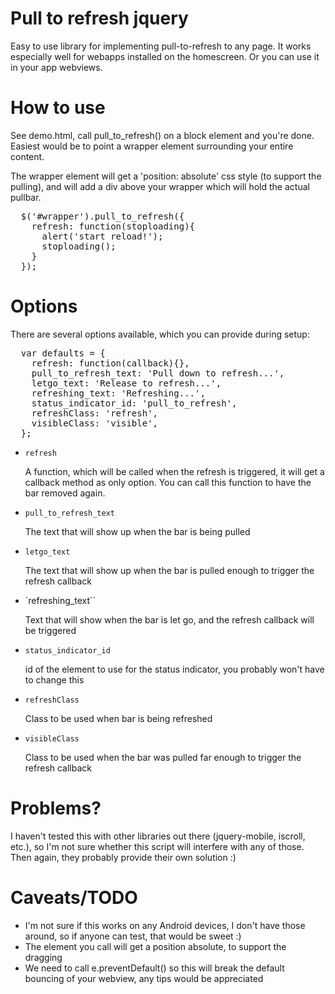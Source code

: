 Pull to refresh jquery
======================
Easy to use library for implementing pull-to-refresh to any page. It works especially well for webapps installed on the homescreen. Or you can use it in your app webviews.

How to use
==========
See demo.html, call pull_to_refresh() on a block element and you're done. Easiest would be to point a wrapper element surrounding your entire content. 

The wrapper element will get a 'position: absolute' css style (to support the pulling), and will add a div above your wrapper which will hold the actual pullbar.

<pre>
  $('#wrapper').pull_to_refresh({
    refresh: function(stoploading){
      alert('start reload!');
      stoploading();
    }
  });
</pre>

Options
=======
There are several options available, which you can provide during setup:

<pre>
  var defaults = {
    refresh: function(callback){},
    pull_to_refresh_text: 'Pull down to refresh...',
    letgo_text: 'Release to refresh...',
    refreshing_text: 'Refreshing...',
    status_indicator_id: 'pull_to_refresh',
    refreshClass: 'refresh',
    visibleClass: 'visible',
  };
</pre>

*   `refresh`

    A function, which will be called when the refresh is triggered, it will get a callback method as only option. You can call this function to have the bar removed again.

*   `pull_to_refresh_text`

    The text that will show up when the bar is being pulled

*   `letgo_text`

    The text that will show up when the bar is pulled enough to trigger the refresh callback

*   `refreshing_text``
    
    Text that will show when the bar is let go, and the refresh callback will be triggered

*   `status_indicator_id`

    id of the element to use for the status indicator, you probably won't have to change this

*   `refreshClass`

    Class to be used when bar is being refreshed

*   `visibleClass`

    Class to be used when the bar was pulled far enough to trigger the refresh callback

Problems?
=========
I haven't tested this with other libraries out there (jquery-mobile, iscroll, etc.), so I'm not sure whether this script will interfere with any of those. Then again, they probably provide their own solution :)

Caveats/TODO
============
- I'm not sure if this works on any Android devices, I don't have those around, so if anyone can test, that would be sweet :)
- The element you call will get a position absolute, to support the dragging
- We need to call e.preventDefault() so this will break the default bouncing of your webview, any tips would be appreciated
